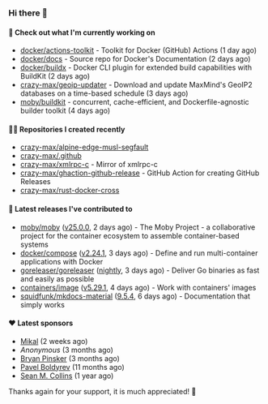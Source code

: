 ### Hi there 👋

#### 👷 Check out what I'm currently working on

- [docker/actions-toolkit](https://github.com/docker/actions-toolkit) - Toolkit for Docker (GitHub) Actions (1 day ago)
- [docker/docs](https://github.com/docker/docs) - Source repo for Docker&#39;s Documentation (2 days ago)
- [docker/buildx](https://github.com/docker/buildx) - Docker CLI plugin for extended build capabilities with BuildKit (2 days ago)
- [crazy-max/geoip-updater](https://github.com/crazy-max/geoip-updater) - Download and update MaxMind&#39;s GeoIP2 databases on a time-based schedule (3 days ago)
- [moby/buildkit](https://github.com/moby/buildkit) - concurrent, cache-efficient, and Dockerfile-agnostic builder toolkit (4 days ago)

#### 👨‍💻 Repositories I created recently

- [crazy-max/alpine-edge-musl-segfault](https://github.com/crazy-max/alpine-edge-musl-segfault)
- [crazy-max/.github](https://github.com/crazy-max/.github)
- [crazy-max/xmlrpc-c](https://github.com/crazy-max/xmlrpc-c) - Mirror of xmlrpc-c
- [crazy-max/ghaction-github-release](https://github.com/crazy-max/ghaction-github-release) - GitHub Action for creating GitHub Releases
- [crazy-max/rust-docker-cross](https://github.com/crazy-max/rust-docker-cross)

#### 🚀 Latest releases I've contributed to

- [moby/moby](https://github.com/moby/moby) ([v25.0.0](https://github.com/moby/moby/releases/tag/v25.0.0), 2 days ago) - The Moby Project - a collaborative project for the container ecosystem to assemble container-based systems
- [docker/compose](https://github.com/docker/compose) ([v2.24.1](https://github.com/docker/compose/releases/tag/v2.24.1), 3 days ago) - Define and run multi-container applications with Docker
- [goreleaser/goreleaser](https://github.com/goreleaser/goreleaser) ([nightly](https://github.com/goreleaser/goreleaser/releases/tag/nightly), 3 days ago) - Deliver Go binaries as fast and easily as possible
- [containers/image](https://github.com/containers/image) ([v5.29.1](https://github.com/containers/image/releases/tag/v5.29.1), 4 days ago) - Work with containers&#39; images
- [squidfunk/mkdocs-material](https://github.com/squidfunk/mkdocs-material) ([9.5.4](https://github.com/squidfunk/mkdocs-material/releases/tag/9.5.4), 6 days ago) - Documentation that simply works

#### ❤️ Latest sponsors
- [Mikal](https://github.com/Ifiht) (2 weeks ago)
- _Anonymous_ (3 months ago)
- [Bryan Pinsker](https://github.com/BryanPinsker) (3 months ago)
- [Pavel Boldyrev](https://github.com/bpg) (11 months ago)
- [Sean M. Collins](https://github.com/sc68cal) (1 year ago)

Thanks again for your support, it is much appreciated! 🙏
